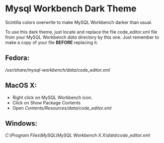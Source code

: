 # Mysql Workbench Dark Theme

Scintilla colors overwrite to make MySQL Workbench darker than usual.

To use this dark theme, just locate and replace the file code_editor.xml file from your MySQL Workbench _data_ directory by this one.
Just remember to make a copy of your file **BEFORE** replacing it.

## Fedora:
_/usr/share/mysql-workbench/data/code_editor.xml_

## MacOS X:
- Right click on MySQL Workbench icon.
- Click on Show Package Contents
- Open _Contents/Resources/data/code_editor.xml_

## Windows:
_C:\Program Files\MySQL\MySQL Workbench X.X\data\code_editor.xml_
